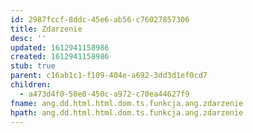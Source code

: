 ```yaml
---
id: 2987fccf-8ddc-45e6-ab56-c76027857306
title: Zdarzenie
desc: ''
updated: 1612941158986
created: 1612941158986
stub: true
parent: c16ab1c1-f109-404e-a692-3dd3d1ef0cd7
children:
  - a473d4f0-50e0-450c-a972-c70ea44627f9
fname: ang.dd.html.html.dom.ts.funkcja.ang.zdarzenie
hpath: ang.dd.html.html.dom.ts.funkcja.ang.zdarzenie
---
```



